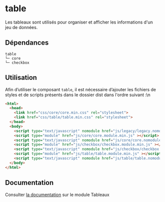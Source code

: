 # table

Les tableaux sont utilisés pour organiser et afficher les informations d'un jeu de données.

## Dépendances
```shell
table
└─ core
└─ checkbox
```

## Utilisation
Afin d’utiliser le composant `table`, il est nécessaire d’ajouter les fichiers de styles et de scripts présents dans le dossier dist dans l'ordre suivant :\n
```html
<html>
  <head>
    <link href="css/core/core.min.css" rel="stylesheet">
    <link href="css/table/table.min.css" rel="stylesheet">
  </head>
  <body>
    <script type="text/javascript" nomodule href="js/legacy/legacy.nomodule.min.js" ></script>
    <script type="module" href="js/core/core.module.min.js" ></script>
    <script type="text/javascript" nomodule href="js/core/core.nomodule.min.js" ></script>
    <script type="module" href="js/checkbox/checkbox.module.min.js" ></script>
    <script type="text/javascript" nomodule href="js/checkbox/checkbox.nomodule.min.js" ></script>
    <script type="module" href="js/table/table.module.min.js" ></script>
    <script type="text/javascript" nomodule href="js/table/table.nomodule.min.js" ></script>
  </body>
</html>
```

## Documentation

Consulter [la documentation](https://www.systeme-de-design.gouv.fr/elements-d-interface/composants/tableau) sur le module Tableaux